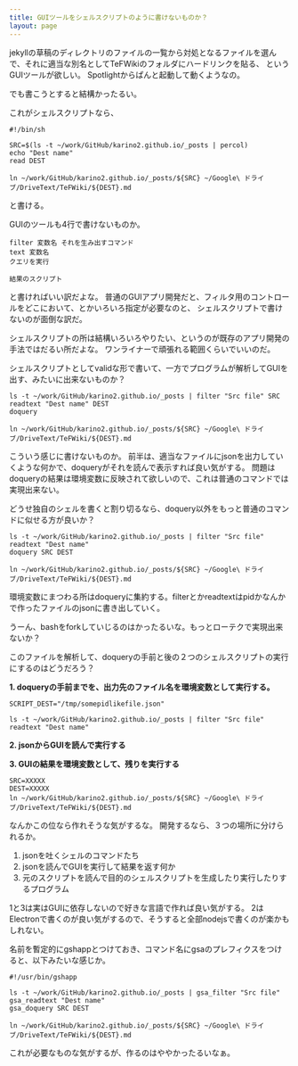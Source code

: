 ```yaml
---
title: GUIツールをシェルスクリプトのように書けないものか？
layout: page
---
```

jekyllの草稿のディレクトリのファイルの一覧から対処となるファイルを選んで、それに適当な別名としてTeFWikiのフォルダにハードリンクを貼る、
というGUIツールが欲しい。
Spotlightからぱんと起動して動くようなの。

でも書こうとすると結構かったるい。

これがシェルスクリプトなら、

```
#!/bin/sh

SRC=$(ls -t ~/work/GitHub/karino2.github.io/_posts | percol)
echo "Dest name"
read DEST

ln ~/work/GitHub/karino2.github.io/_posts/${SRC} ~/Google\ ドライブ/DriveText/TeFWiki/${DEST}.md
```

と書ける。

GUIのツールも4行で書けないものか。

```
filter 変数名 それを生み出すコマンド
text 変数名
クエリを実行

結果のスクリプト
```

と書ければいい訳だよな。
普通のGUIアプリ開発だと、フィルタ用のコントロールをどこにおいて、とかいろいろ指定が必要なのと、
シェルスクリプトで書けないのが面倒な訳だ。

シェルスクリプトの所は結構いろいろやりたい、というのが既存のアプリ開発の手法ではだるい所だよな。
ワンライナーで頑張れる範囲くらいでいいのだ。

シェルスクリプトとしてvalidな形で書いて、一方でプログラムが解析してGUIを出す、みたいに出来ないものか？

```
ls -t ~/work/GitHub/karino2.github.io/_posts | filter "Src file" SRC
readtext "Dest name" DEST
doquery

ln ~/work/GitHub/karino2.github.io/_posts/${SRC} ~/Google\ ドライブ/DriveText/TeFWiki/${DEST}.md
```

こういう感じに書けないものか。
前半は、適当なファイルにjsonを出力していくような何かで、doqueryがそれを読んで表示すれば良い気がする。
問題はdoqueryの結果は環境変数に反映されて欲しいので、これは普通のコマンドでは実現出来ない。

どうせ独自のシェルを書くと割り切るなら、doquery以外をもっと普通のコマンドに似せる方が良いか？

```
ls -t ~/work/GitHub/karino2.github.io/_posts | filter "Src file"
readtext "Dest name"
doquery SRC DEST

ln ~/work/GitHub/karino2.github.io/_posts/${SRC} ~/Google\ ドライブ/DriveText/TeFWiki/${DEST}.md
```

環境変数にまつわる所はdoqueryに集約する。filterとかreadtextはpidかなんかで作ったファイルのjsonに書き出していく。

うーん、bashをforkしていじるのはかったるいな。もっとローテクで実現出来ないか？

このファイルを解析して、doqueryの手前と後の２つのシェルスクリプトの実行にするのはどうだろう？

**1. doqueryの手前までを、出力先のファイル名を環境変数として実行する。**

```
SCRIPT_DEST="/tmp/somepidlikefile.json"

ls -t ~/work/GitHub/karino2.github.io/_posts | filter "Src file"
readtext "Dest name"
```

**2. jsonからGUIを読んで実行する**

**3. GUIの結果を環境変数として、残りを実行する**

```
SRC=XXXXX
DEST=XXXXX
ln ~/work/GitHub/karino2.github.io/_posts/${SRC} ~/Google\ ドライブ/DriveText/TeFWiki/${DEST}.md
```

なんかこの位なら作れそうな気がするな。
開発するなら、３つの場所に分けられるか。

1. jsonを吐くシェルのコマンドたち
2. jsonを読んでGUIを実行して結果を返す何か
3. 元のスクリプトを読んで目的のシェルスクリプトを生成したり実行したりするプログラム

1と3は実はGUIに依存しないので好きな言語で作れば良い気がする。
2はElectronで書くのが良い気がするので、そうすると全部nodejsで書くのが楽かもしれない。

名前を暫定的にgshappとつけておき、コマンド名にgsaのプレフィクスをつけると、以下みたいな感じか。

```
#!/usr/bin/gshapp

ls -t ~/work/GitHub/karino2.github.io/_posts | gsa_filter "Src file"
gsa_readtext "Dest name"
gsa_doquery SRC DEST

ln ~/work/GitHub/karino2.github.io/_posts/${SRC} ~/Google\ ドライブ/DriveText/TeFWiki/${DEST}.md
```

これが必要なものな気がするが、作るのはややかったるいなぁ。